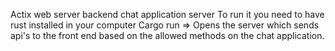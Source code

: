Actix web server backend chat application server
To run it you need to have rust installed in your computer
Cargo run => Opens the server which sends api's to the front end based on the allowed methods on the chat application.
